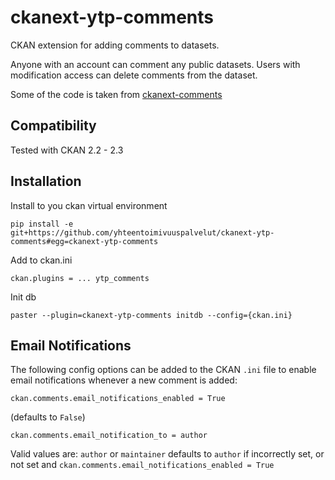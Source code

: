 ckanext-ytp-comments
====================

CKAN extension for adding comments to datasets. 

Anyone with an account can comment any public datasets. Users with modification access can delete comments from the dataset.

Some of the code is taken from [ckanext-comments](https://github.com/rossjones/ckanext-comments)


## Compatibility

Tested with CKAN 2.2 - 2.3

## Installation

Install to you ckan virtual environment

```
pip install -e  git+https://github.com/yhteentoimivuuspalvelut/ckanext-ytp-comments#egg=ckanext-ytp-comments
```

Add to ckan.ini

```
ckan.plugins = ... ytp_comments
```

Init db

```
paster --plugin=ckanext-ytp-comments initdb --config={ckan.ini}
```

## Email Notifications

The following config options can be added to the CKAN `.ini` file to enable email notifications whenever a new comment is added:

    ckan.comments.email_notifications_enabled = True

(defaults to `False`)

    ckan.comments.email_notification_to = author

Valid values are: `author` or `maintainer` defaults to `author` if incorrectly set, or not set and `ckan.comments.email_notifications_enabled = True`